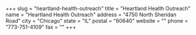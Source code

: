 +++
slug = "heartland-health-outreach"
title = "Heartland Health Outreach"
name = "Heartland Health Outreach"
address = "4750 North Sheridan Road"
city = "Chicago"
state = "IL"
postal = "60640"
website = ""
phone = "773-751-4109"
fax = ""
+++
